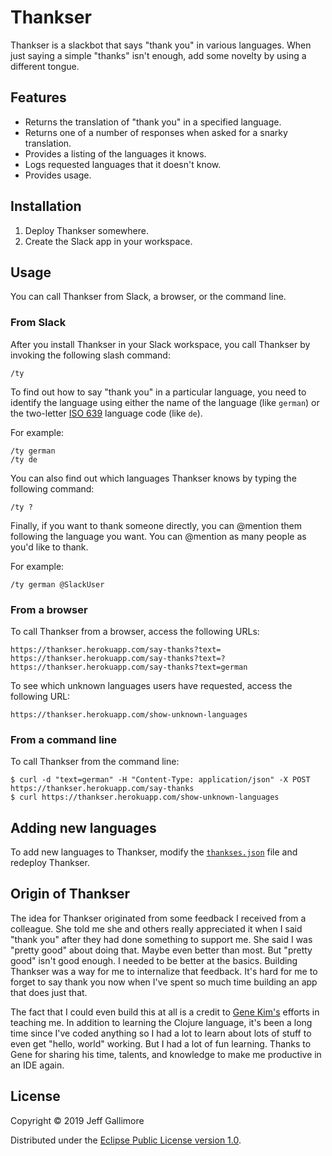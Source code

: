 # Thankser

Thankser is a slackbot that says "thank you" in various languages. When just saying a simple "thanks" isn't enough, add some novelty by using a different tongue.

## Features

* Returns the translation of "thank you" in a specified language.
* Returns one of a number of responses when asked for a snarky translation.
* Provides a listing of the languages it knows.
* Logs requested languages that it doesn't know.
* Provides usage.

## Installation

1. Deploy Thankser somewhere.
1. Create the Slack app in your workspace.


## Usage

You can call Thankser from Slack, a browser, or the command line.

### From Slack

After you install Thankser in your Slack workspace, you call Thankser by invoking the following slash command:
 
    /ty

To find out how to say "thank you" in a particular language, you need to identify the language using either the name of the language (like `german`) or the two-letter [ISO 639](https://en.wikipedia.org/wiki/List_of_ISO_639-1_codes) language code (like `de`).

For example:

    /ty german
    /ty de

You can also find out which languages Thankser knows by typing the following command:

    /ty ?

Finally, if you want to thank someone directly, you can @mention them following the language you want. You can @mention as many people as you'd like to thank.

For example:

    /ty german @SlackUser

### From a browser

To call Thankser from a browser, access the following URLs:

    https://thankser.herokuapp.com/say-thanks?text=
    https://thankser.herokuapp.com/say-thanks?text=?
    https://thankser.herokuapp.com/say-thanks?text=german

To see which unknown languages users have requested, access the following URL:

    https://thankser.herokuapp.com/show-unknown-languages

### From a command line

To call Thankser from the command line:

    $ curl -d "text=german" -H "Content-Type: application/json" -X POST https://thankser.herokuapp.com/say-thanks
    $ curl https://thankser.herokuapp.com/show-unknown-languages
    
## Adding new languages

To add new languages to Thankser, modify the [`thankses.json`](https://github.com/gallimorej/thankser/blob/master/data/thankses.json) file and redeploy Thankser. 

## Origin of Thankser
The idea for Thankser originated from some feedback I received from a colleague. She told me she and others really appreciated it when I said "thank you" after they had done something to support me. She said I was "pretty good" about doing that. Maybe even better than most. But "pretty good" isn't good enough. I needed to be better at the basics. Building Thankser was a way for me to internalize that feedback. It's hard for me to forget to say thank you now when I've spent so much time building an app that does just that.

The fact that I could even build this at all is a credit to [Gene Kim's](https://twitter.com/RealGeneKim) efforts in teaching me. In addition to learning the Clojure language, it's been a long time since I've coded anything so I had a lot to learn about lots of stuff to even get "hello, world" working. But I had a lot of fun learning. Thanks to Gene for sharing his time, talents, and knowledge to make me productive in an IDE again. 

## License

Copyright © 2019 Jeff Gallimore

Distributed under the [Eclipse Public License version 1.0](https://www.eclipse.org/legal/epl-v10.html).
